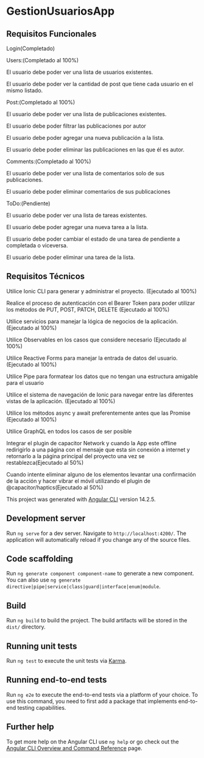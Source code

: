 # GestionUsuariosApp

## Requisitos Funcionales

Login(Completado)


Users:(Completado al 100%)

El usuario debe poder ver una lista de usuarios existentes.

El usuario debe poder ver la cantidad de post que tiene cada usuario en el mismo listado.


Post:(Completado al 100%)

El usuario debe poder ver una lista de publicaciones existentes.

El usuario debe poder filtrar las publicaciones por autor

El usuario debe poder agregar una nueva publicación a la lista.

El usuario debe poder eliminar las publicaciones en las que él es autor.
 

Comments:(Completado al 100%)

El usuario debe poder ver una lista de comentarios solo de sus publicaciones.

El usuario debe poder eliminar comentarios de sus publicaciones


ToDo:(Pendiente)

El usuario debe poder ver una lista de tareas existentes.

El usuario debe poder agregar una nueva tarea a la lista.

El usuario debe poder cambiar el estado de una tarea de pendiente a completada o viceversa.

El usuario debe poder eliminar una tarea de la lista.


## Requisitos Técnicos

Utilice Ionic CLI para generar y administrar el proyecto. (Ejecutado al 100%)

Realice el proceso de autenticación con el Bearer Token para poder utilizar los métodos de PUT, POST, PATCH, DELETE (Ejecutado al 100%)

Utilice servicios para manejar la lógica de negocios de la aplicación. (Ejecutado al 100%)

Utilice Observables en los casos que considere necesario (Ejecutado  al 100%)

Utilice Reactive Forms para manejar la entrada de datos del usuario. (Ejecutado al 100%)

Utilice Pipe para formatear los datos que no tengan una estructura amigable para el usuario

Utilice el sistema de navegación de Ionic para navegar entre las diferentes vistas de la aplicación. (Ejecutado al 100%)

Utilice los métodos async y await preferentemente antes que las Promise (Ejecutado al 100%)

Utilice GraphQL en todos los casos de ser posible

Integrar el plugin de capacitor Network y cuando la App este offline redirigirlo a una página con el mensaje que esta sin conexión a internet y retornarlo a la página 
principal del proyecto una vez se restablezca(Ejecutado al 50%)

Cuando intente eliminar alguno de los elementos levantar una confirmación de la acción y hacer vibrar el móvil utilizando el plugin de @capacitor/haptics(Ejecutado al 50%)


This project was generated with [Angular CLI](https://github.com/angular/angular-cli) version 14.2.5.

## Development server

Run `ng serve` for a dev server. Navigate to `http://localhost:4200/`. The application will automatically reload if you change any of the source files.

## Code scaffolding

Run `ng generate component component-name` to generate a new component. You can also use `ng generate directive|pipe|service|class|guard|interface|enum|module`.

## Build

Run `ng build` to build the project. The build artifacts will be stored in the `dist/` directory.

## Running unit tests

Run `ng test` to execute the unit tests via [Karma](https://karma-runner.github.io).

## Running end-to-end tests

Run `ng e2e` to execute the end-to-end tests via a platform of your choice. To use this command, you need to first add a package that implements end-to-end testing capabilities.

## Further help

To get more help on the Angular CLI use `ng help` or go check out the [Angular CLI Overview and Command Reference](https://angular.io/cli) page.
